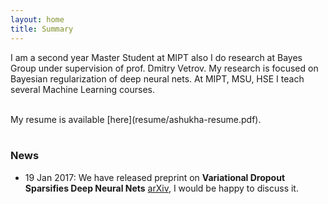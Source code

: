 ```yaml
---
layout: home
title: Summary
---
```


I am a second year Master Student at MIPT also I do research at Bayes Group under supervision of prof. Dmitry Vetrov. My research is focused on Bayesian regularization of deep neural nets. At MIPT, MSU, HSE I teach several Machine Learning courses. 

<br />
My resume is available [here](resume/ashukha-resume.pdf).
<br />
<br />

### News 
- 19 Jan 2017: We have released preprint on **Variational Dropout Sparsifies Deep Neural Nets**  [arXiv](https://arxiv.org/abs/1701.05369), I would be happy to discuss it.
